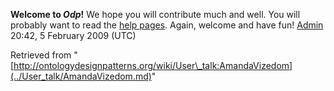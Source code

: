 __Welcome to _Odp_!__ We hope you will contribute much and well. 
You will probably want to read the [help pages](http://ontologydesignpatterns.org/wiki/Help:Contents "Help:Contents"). Again, welcome and have fun! [Admin](http://ontologydesignpatterns.org/wiki/index.php?title=User:Admin&action=edit&redlink=1 "User:Admin (not yet written)") 20:42, 5 February 2009 (UTC)





Retrieved from "[http://ontologydesignpatterns.org/wiki/User\_talk:AmandaVizedom](../User_talk/AmandaVizedom.md)"